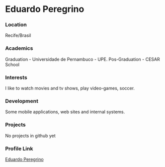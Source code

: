# Eduardo Peregrino

### Location

Recife/Brasil

### Academics

Graduation - Universidade de Pernambuco - UPE.
Pos-Graduation - CESAR School

### Interests

I like to watch movies and tv shows, play video-games, soccer.

### Development

Some mobile applications, web sites and internal systems.

### Projects

No projects in github yet

### Profile Link

[Eduardo Peregrino](https://github.com/eperegrino)
